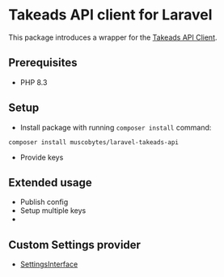 # Takeads API client for Laravel

This package introduces a wrapper for the [Takeads API Client](https://github.com/muscobytes/takeads-api-client).

## Prerequisites

- PHP 8.3

## Setup

- Install package with running `composer install` command:
```shell
composer install muscobytes/laravel-takeads-api
```

- Provide keys

## Extended usage

- Publish config
- Setup multiple keys
- 

## Custom Settings provider

- [SettingsInterface](src/Interfaces/SettingsInterface.php)

###